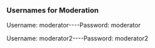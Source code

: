 ### Usernames for Moderation

Username: moderator----Password: moderator

Username: moderator2----Password: moderator2

